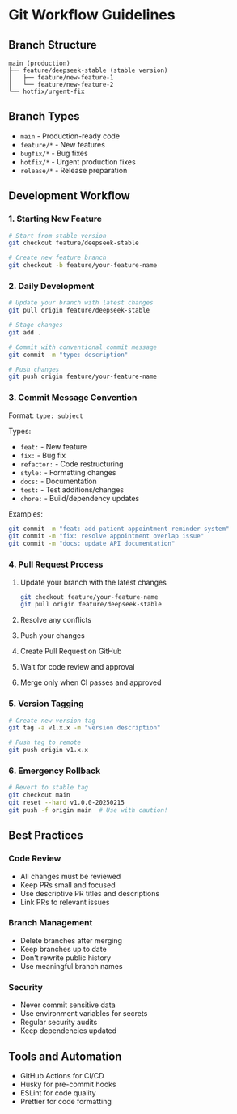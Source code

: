# Git Workflow Guidelines

## Branch Structure
```
main (production)
├── feature/deepseek-stable (stable version)
│   ├── feature/new-feature-1
│   └── feature/new-feature-2
└── hotfix/urgent-fix
```

## Branch Types
- `main` - Production-ready code
- `feature/*` - New features
- `bugfix/*` - Bug fixes
- `hotfix/*` - Urgent production fixes
- `release/*` - Release preparation

## Development Workflow

### 1. Starting New Feature
```bash
# Start from stable version
git checkout feature/deepseek-stable

# Create new feature branch
git checkout -b feature/your-feature-name
```

### 2. Daily Development
```bash
# Update your branch with latest changes
git pull origin feature/deepseek-stable

# Stage changes
git add .

# Commit with conventional commit message
git commit -m "type: description"

# Push changes
git push origin feature/your-feature-name
```

### 3. Commit Message Convention
Format: `type: subject`

Types:
- `feat:` - New feature
- `fix:` - Bug fix
- `refactor:` - Code restructuring
- `style:` - Formatting changes
- `docs:` - Documentation
- `test:` - Test additions/changes
- `chore:` - Build/dependency updates

Examples:
```bash
git commit -m "feat: add patient appointment reminder system"
git commit -m "fix: resolve appointment overlap issue"
git commit -m "docs: update API documentation"
```

### 4. Pull Request Process
1. Update your branch with the latest changes
   ```bash
   git checkout feature/your-feature-name
   git pull origin feature/deepseek-stable
   ```

2. Resolve any conflicts
3. Push your changes
4. Create Pull Request on GitHub
5. Wait for code review and approval
6. Merge only when CI passes and approved

### 5. Version Tagging
```bash
# Create new version tag
git tag -a v1.x.x -m "version description"

# Push tag to remote
git push origin v1.x.x
```

### 6. Emergency Rollback
```bash
# Revert to stable tag
git checkout main
git reset --hard v1.0.0-20250215
git push -f origin main  # Use with caution!
```

## Best Practices

### Code Review
- All changes must be reviewed
- Keep PRs small and focused
- Use descriptive PR titles and descriptions
- Link PRs to relevant issues

### Branch Management
- Delete branches after merging
- Keep branches up to date
- Don't rewrite public history
- Use meaningful branch names

### Security
- Never commit sensitive data
- Use environment variables for secrets
- Regular security audits
- Keep dependencies updated

## Tools and Automation
- GitHub Actions for CI/CD
- Husky for pre-commit hooks
- ESLint for code quality
- Prettier for code formatting
